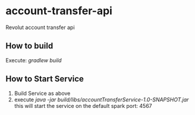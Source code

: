 # account-transfer-api
Revolut account transfer api

## How to build
Execute: *gradlew build*

## How to Start Service

1. Build Service as above
2. execute *java -jar build/libs/accountTransferService-1.0-SNAPSHOT.jar* this will start the service on the default spark port: 4567
